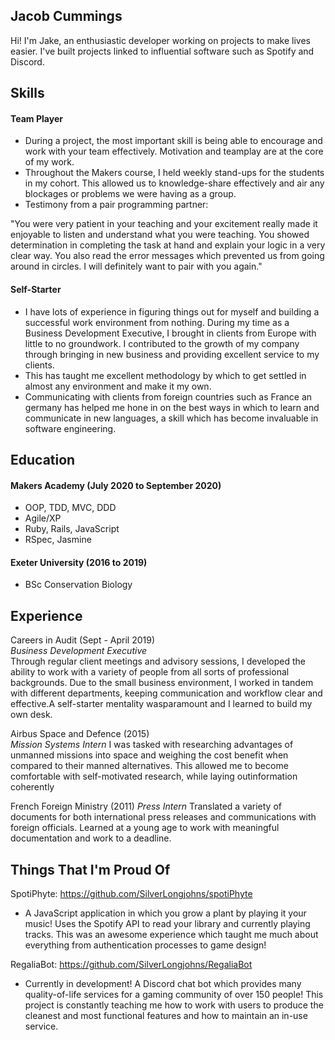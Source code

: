 ## Jacob Cummings

Hi! I'm Jake, an enthusiastic developer working on projects to make lives easier. I've built projects linked to influential software such as Spotify and Discord.

## Skills

#### Team Player

- During a project, the most important skill is being able to encourage and work with your team effectively. Motivation and teamplay are at the core of my work. 
- Throughout the Makers course, I held weekly stand-ups for the students in my cohort. This allowed us to knowledge-share effectively and air any blockages or problems we were having as a group.
- Testimony from a pair programming partner:

"You were very patient in your teaching and your excitement really made it enjoyable to listen and understand what you were teaching. You showed determination in completing the task at hand and explain your logic in a very clear way. You also read the error messages which prevented us from going around in circles. I will definitely want to pair with you again."

#### Self-Starter

- I have lots of experience in figuring things out for myself and building a successful work environment from nothing. During my time as a Business Development Executive, I brought in clients from Europe with little to no groundwork. I contributed to the growth of my company through bringing in new business and providing excellent service to my clients.
- This has taught me excellent methodology by which to get settled in almost any environment and make it my own.
- Communicating with clients from foreign countries such as France an germany has helped me hone in on the best ways in which to learn and communicate in new languages, a skill which has become invaluable in software engineering.

## Education

#### Makers Academy (July 2020 to September 2020)

- OOP, TDD, MVC, DDD
- Agile/XP
- Ruby, Rails, JavaScript
- RSpec, Jasmine

#### Exeter University (2016 to 2019)

- BSc Conservation Biology

## Experience

Careers in Audit (Sept - April 2019)    
*Business Development Executive*  
Through regular client meetings and advisory sessions, I developed the ability to work with a variety of people from all sorts of professional backgrounds. Due to the small business environment, I worked in tandem with different departments, keeping communication and workflow clear and effective.A self-starter mentality wasparamount and I learned to build my own desk.

Airbus Space and Defence (2015)   
*Mission Systems Intern*
I was tasked with researching advantages of unmanned missions into space and weighing the cost benefit when compared to their manned alternatives. This allowed me to become comfortable with self-motivated research, while laying outinformation coherently

French Foreign Ministry (2011)
*Press Intern*
Translated a variety of documents for both international press releases and communications with foreign officials. Learned at a young age to work with meaningful documentation and work to a deadline.

## Things That I'm Proud Of

SpotiPhyte: https://github.com/SilverLongjohns/spotiPhyte
- A JavaScript application in which you grow a plant by playing it your music! Uses the Spotify API to read your library and currently playing tracks. This was an awesome experience which taught me much about everything from authentication processes to game design!

RegaliaBot: https://github.com/SilverLongjohns/RegaliaBot
- Currently in development! A Discord chat bot which provides many quality-of-life services for a gaming community of over 150 people! This project is constantly teaching me how to work with users to produce the cleanest and most functional features and how to maintain an in-use service.
